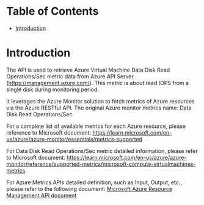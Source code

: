 # Table of Contents
- [Introduction](#introduction)


# Introduction <a name="introduction"></a>
The API is used to retrieve Azure Virtual Machine Data Disk Read Operations/Sec metric data from Azure API Server (https://management.azure.com/). This metric is about read IOPS from a single disk during monitoring period.



It leverages the Azure Monitor solution to fetch metrics of Azure resources via the Azure RESTful API. The original Azure monitor metrics name: Data Disk Read Operations/Sec



For a complete list of available metrics for each Azure resource, please reference to Microsoft document: https://learn.microsoft.com/en-us/azure/azure-monitor/essentials/metrics-supported 

For Data Disk Read Operations/Sec metric detailed information, please refer to Microsoft document: https://learn.microsoft.com/en-us/azure/azure-monitor/reference/supported-metrics/microsoft-compute-virtualmachines-metrics

For Azure Metrics APIs detailed definition, such as Input, Output, etc., please refer to the following document:
[Microsoft Azure Resource Management API document](https://learn.microsoft.com/en-us/rest/api/monitor/metrics/list?view=rest-monitor-2023-10-01&tabs=HTTP)
